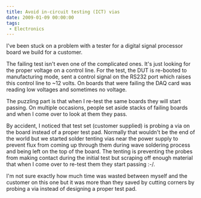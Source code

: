 ```yaml
---
title: Avoid in-circuit testing (ICT) vias
date: 2009-01-09 00:00:00
tags:
 - Electronics
---
```

I've been stuck on a problem with a tester for a digital signal processor board we build for a customer.

The failing test isn't even one of the complicated ones.  It's just looking for the proper voltage on a control line.  For the test, the DUT is re-booted to manufacturing mode, sent a control signal on the RS232 port which raises this control line to ~12 volts.  On boards that were failing the DAQ card was reading low voltages and sometimes no voltage.

The puzzling part is that when I re-test the same boards they will start passing.  On multiple occasions, people set aside stacks of failing boards and when I come over to look at them they pass.

By accident, I noticed that test set (customer supplied) is probing a via on the board instead of a proper test pad.  Normally that wouldn't be the end of the world but we started solder tenting vias near the power supply to prevent flux from coming up through them during wave soldering process and being left on the top of the board.  The tenting is preventing the probes from making contact during the initial test but scraping off enough material that when I come over to re-test them they start passing :-/.

I'm not sure exactly how much time was wasted between myself and the customer on this one but it was more than they saved by cutting corners by probing a via instead of designing a proper test pad.